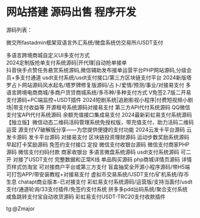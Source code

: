 # 网站搭建 源码出售 程序开发

源码列表：

微交所fastadmin框架双语言外汇系统/微盘系统仿交易所/USDT支付

多语言跨境商城自定义UI多支付方式   
2024定制版抢单支付系统源码|开代理|自动抢单接单   
抖音快手点赞任务悬赏系统源码,微信辅助发布接单运营平台PHP网站源码,分级会员+多支付通道
usdt支付系统/usdt支付接口/第三方区块链支付平台
2024新版塔罗占卜网站源码风水起名/塔罗牌修复版源码/占卜/爱情/预测/事业/对接易支付
多语言跨境电商商城/多商户货贷商城系统/多币种/多种支付方式
V免签2.7版二开易支付源码+PC端监控+USDT插件
2024短剧系统|追剧影视小程序|付费短视频小剧场|带支付收益等
开源租号系统源码对接易支付
第三方API代付系统源码 QQ微信支付宝API代付系统源码 余额充值接口集成易支付
2024最新彩虹易支付系统源码
【独立版】微信动态二维码活码管理系统免授权版，带充值支付，助力活码二维码运营
源支付V7破解版分享——为您提供便捷的支付功能
2024云发卡平台源码 云发卡源码 发卡平台源码 对接易支付
区块链投资理财源码 运动步数奖励系统源码 早起打卡奖励源码 免签约支付接口 定投
微信支付收银台源码 微信支付商家PHP源码 微信支付扫码付款 商家收银台
多语言微盘系统源码 usdt支付系统源码 可二开 对接了USDT支付 完整数据和正常K线
单品购买源码 php商城详情页源码 详情页样式仿淘宝 可对接商户平台或第三方支付
盲盒抽奖全开源小程序源码/带H5端可打包APP/带安装教程+对接易支付
虚拟币交易系统/USDT支付/矿机系统/存币生息
chatapt商业版本-已对接支付
彩虹易支付系统源码/运营版/支持当面付/usdt支付/通道轮询/33支付插件/免签约支付系统
拼多多pdd出码系统/聚合支付系统
咸鱼跳转支付宝自动收货源码
彩虹易支付USDT-TRC20支付收款插件



tg:@Zmajor
